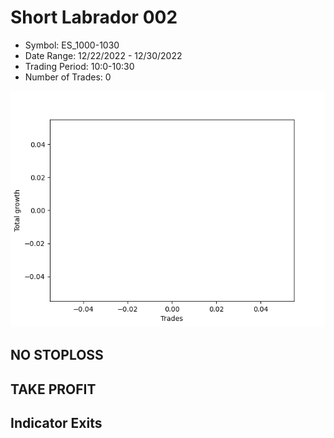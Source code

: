 # Short Labrador 002 
- Symbol: ES_1000-1030
- Date Range: 12/22/2022 - 12/30/2022
- Trading Period: 10:0-10:30
- Number of Trades: 0

![Plot](ShortLabrador002ES_1000-1030.png)
## NO STOPLOSS














## TAKE PROFIT











## Indicator Exits

